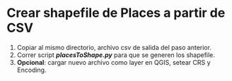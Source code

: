 # Crear shapefile de Places a partir de CSV
1. Copiar al mismo directorio, archivo csv de salida del paso anterior.
2. Correr script ***placesToShape.py*** para que se generen los shapefile.
3. **Opcional**: cargar nuevo archivo como layer en QGIS, setear CRS y Encoding.
